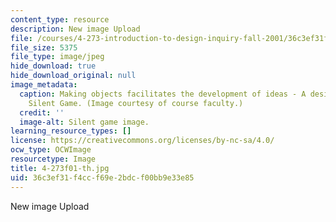 ```yaml
---
content_type: resource
description: New image Upload
file: /courses/4-273-introduction-to-design-inquiry-fall-2001/36c3ef31f4ccf69e2bdcf00bb9e33e85_4-273f01-th.jpg
file_size: 5375
file_type: image/jpeg
hide_download: true
hide_download_original: null
image_metadata:
  caption: Making objects facilitates the development of ideas - A design from the
    Silent Game. (Image courtesy of course faculty.)
  credit: ''
  image-alt: Silent game image.
learning_resource_types: []
license: https://creativecommons.org/licenses/by-nc-sa/4.0/
ocw_type: OCWImage
resourcetype: Image
title: 4-273f01-th.jpg
uid: 36c3ef31-f4cc-f69e-2bdc-f00bb9e33e85
---
```

New image Upload
